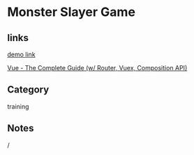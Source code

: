 # Monster Slayer Game

## links
[demo link](https://aldopolojr.github.io/monster-slayer-game/)

[Vue - The Complete Guide (w/ Router, Vuex, Composition API)](https://www.udemy.com/share/101WzMCEUZdV9UQng)

## Category
training

## Notes
/